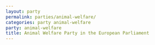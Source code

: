 ```yaml
---
layout: party
permalink: parties/animal-welfare/
categories: party animal-welfare
party: animal-welfare
title: Animal Welfare Party in the European Parliament
---
```

